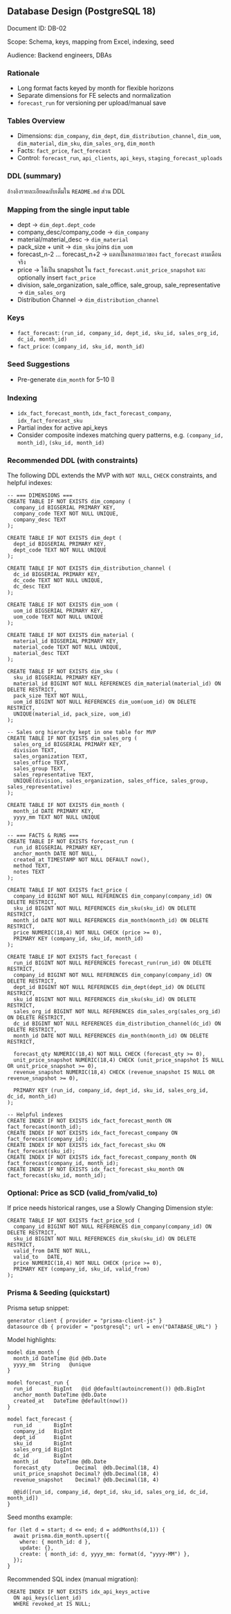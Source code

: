 ## Database Design (PostgreSQL 18)

Document ID: DB-02

Scope: Schema, keys, mapping from Excel, indexing, seed

Audience: Backend engineers, DBAs

### Rationale
- Long format facts keyed by month for flexible horizons
- Separate dimensions for FE selects and normalization
- `forecast_run` for versioning per upload/manual save

### Tables Overview
- Dimensions: `dim_company`, `dim_dept`, `dim_distribution_channel`, `dim_uom`, `dim_material`, `dim_sku`, `dim_sales_org`, `dim_month`
- Facts: `fact_price`, `fact_forecast`
- Control: `forecast_run`, `api_clients`, `api_keys`, `staging_forecast_uploads`

### DDL (summary)
อ้างอิงรายละเอียดฉบับเต็มใน `README.md` ส่วน DDL

### Mapping from the single input table
- dept → `dim_dept.dept_code`
- company_desc/company_code → `dim_company`
- material/material_desc → `dim_material`
- pack_size + unit → `dim_sku` joins `dim_uom`
- forecast_n-2 … forecast_n+2 → แตกเป็นหลายแถวของ `fact_forecast` ตามเดือนจริง
- price → ใช้เป็น snapshot ใน `fact_forecast.unit_price_snapshot` และ optionally insert `fact_price`
- division, sale_organization, sale_office, sale_group, sale_representative → `dim_sales_org`
- Distribution Channel → `dim_distribution_channel`

### Keys
- `fact_forecast`: `(run_id, company_id, dept_id, sku_id, sales_org_id, dc_id, month_id)`
- `fact_price`: `(company_id, sku_id, month_id)`

### Seed Suggestions
- Pre-generate `dim_month` for 5–10 ปี

### Indexing
- `idx_fact_forecast_month`, `idx_fact_forecast_company`, `idx_fact_forecast_sku`
- Partial index for active api_keys
 - Consider composite indexes matching query patterns, e.g. `(company_id, month_id)`, `(sku_id, month_id)`

### Recommended DDL (with constraints)
The following DDL extends the MVP with `NOT NULL`, `CHECK` constraints, and helpful indexes:

```
-- === DIMENSIONS ===
CREATE TABLE IF NOT EXISTS dim_company (
  company_id BIGSERIAL PRIMARY KEY,
  company_code TEXT NOT NULL UNIQUE,
  company_desc TEXT
);

CREATE TABLE IF NOT EXISTS dim_dept (
  dept_id BIGSERIAL PRIMARY KEY,
  dept_code TEXT NOT NULL UNIQUE
);

CREATE TABLE IF NOT EXISTS dim_distribution_channel (
  dc_id BIGSERIAL PRIMARY KEY,
  dc_code TEXT NOT NULL UNIQUE,
  dc_desc TEXT
);

CREATE TABLE IF NOT EXISTS dim_uom (
  uom_id BIGSERIAL PRIMARY KEY,
  uom_code TEXT NOT NULL UNIQUE
);

CREATE TABLE IF NOT EXISTS dim_material (
  material_id BIGSERIAL PRIMARY KEY,
  material_code TEXT NOT NULL UNIQUE,
  material_desc TEXT
);

CREATE TABLE IF NOT EXISTS dim_sku (
  sku_id BIGSERIAL PRIMARY KEY,
  material_id BIGINT NOT NULL REFERENCES dim_material(material_id) ON DELETE RESTRICT,
  pack_size TEXT NOT NULL,
  uom_id BIGINT NOT NULL REFERENCES dim_uom(uom_id) ON DELETE RESTRICT,
  UNIQUE(material_id, pack_size, uom_id)
);

-- Sales org hierarchy kept in one table for MVP
CREATE TABLE IF NOT EXISTS dim_sales_org (
  sales_org_id BIGSERIAL PRIMARY KEY,
  division TEXT,
  sales_organization TEXT,
  sales_office TEXT,
  sales_group TEXT,
  sales_representative TEXT,
  UNIQUE(division, sales_organization, sales_office, sales_group, sales_representative)
);

CREATE TABLE IF NOT EXISTS dim_month (
  month_id DATE PRIMARY KEY,
  yyyy_mm TEXT NOT NULL UNIQUE
);

-- === FACTS & RUNS ===
CREATE TABLE IF NOT EXISTS forecast_run (
  run_id BIGSERIAL PRIMARY KEY,
  anchor_month DATE NOT NULL,
  created_at TIMESTAMP NOT NULL DEFAULT now(),
  method TEXT,
  notes TEXT
);

CREATE TABLE IF NOT EXISTS fact_price (
  company_id BIGINT NOT NULL REFERENCES dim_company(company_id) ON DELETE RESTRICT,
  sku_id BIGINT NOT NULL REFERENCES dim_sku(sku_id) ON DELETE RESTRICT,
  month_id DATE NOT NULL REFERENCES dim_month(month_id) ON DELETE RESTRICT,
  price NUMERIC(18,4) NOT NULL CHECK (price >= 0),
  PRIMARY KEY (company_id, sku_id, month_id)
);

CREATE TABLE IF NOT EXISTS fact_forecast (
  run_id BIGINT NOT NULL REFERENCES forecast_run(run_id) ON DELETE RESTRICT,
  company_id BIGINT NOT NULL REFERENCES dim_company(company_id) ON DELETE RESTRICT,
  dept_id BIGINT NOT NULL REFERENCES dim_dept(dept_id) ON DELETE RESTRICT,
  sku_id BIGINT NOT NULL REFERENCES dim_sku(sku_id) ON DELETE RESTRICT,
  sales_org_id BIGINT NOT NULL REFERENCES dim_sales_org(sales_org_id) ON DELETE RESTRICT,
  dc_id BIGINT NOT NULL REFERENCES dim_distribution_channel(dc_id) ON DELETE RESTRICT,
  month_id DATE NOT NULL REFERENCES dim_month(month_id) ON DELETE RESTRICT,

  forecast_qty NUMERIC(18,4) NOT NULL CHECK (forecast_qty >= 0),
  unit_price_snapshot NUMERIC(18,4) CHECK (unit_price_snapshot IS NULL OR unit_price_snapshot >= 0),
  revenue_snapshot NUMERIC(18,4) CHECK (revenue_snapshot IS NULL OR revenue_snapshot >= 0),

  PRIMARY KEY (run_id, company_id, dept_id, sku_id, sales_org_id, dc_id, month_id)
);

-- Helpful indexes
CREATE INDEX IF NOT EXISTS idx_fact_forecast_month ON fact_forecast(month_id);
CREATE INDEX IF NOT EXISTS idx_fact_forecast_company ON fact_forecast(company_id);
CREATE INDEX IF NOT EXISTS idx_fact_forecast_sku ON fact_forecast(sku_id);
CREATE INDEX IF NOT EXISTS idx_fact_forecast_company_month ON fact_forecast(company_id, month_id);
CREATE INDEX IF NOT EXISTS idx_fact_forecast_sku_month ON fact_forecast(sku_id, month_id);
```

### Optional: Price as SCD (valid_from/valid_to)
If price needs historical ranges, use a Slowly Changing Dimension style:

```
CREATE TABLE IF NOT EXISTS fact_price_scd (
  company_id BIGINT NOT NULL REFERENCES dim_company(company_id) ON DELETE RESTRICT,
  sku_id BIGINT NOT NULL REFERENCES dim_sku(sku_id) ON DELETE RESTRICT,
  valid_from DATE NOT NULL,
  valid_to   DATE,
  price NUMERIC(18,4) NOT NULL CHECK (price >= 0),
  PRIMARY KEY (company_id, sku_id, valid_from)
);
```

### Prisma & Seeding (quickstart)

Prisma setup snippet:
```
generator client { provider = "prisma-client-js" }
datasource db { provider = "postgresql"; url = env("DATABASE_URL") }
```

Model highlights:
```
model dim_month {
  month_id DateTime @id @db.Date
  yyyy_mm  String   @unique
}

model forecast_run {
  run_id       BigInt   @id @default(autoincrement()) @db.BigInt
  anchor_month DateTime @db.Date
  created_at   DateTime @default(now())
}

model fact_forecast {
  run_id       BigInt
  company_id   BigInt
  dept_id      BigInt
  sku_id       BigInt
  sales_org_id BigInt
  dc_id        BigInt
  month_id     DateTime @db.Date
  forecast_qty        Decimal  @db.Decimal(18, 4)
  unit_price_snapshot Decimal? @db.Decimal(18, 4)
  revenue_snapshot    Decimal? @db.Decimal(18, 4)

  @@id([run_id, company_id, dept_id, sku_id, sales_org_id, dc_id, month_id])
}
```

Seed months example:
```
for (let d = start; d <= end; d = addMonths(d,1)) {
  await prisma.dim_month.upsert({
    where: { month_id: d },
    update: {},
    create: { month_id: d, yyyy_mm: format(d, "yyyy-MM") },
  });
}
```

Recommended SQL index (manual migration):
```
CREATE INDEX IF NOT EXISTS idx_api_keys_active
  ON api_keys(client_id)
  WHERE revoked_at IS NULL;
```



